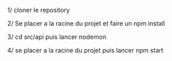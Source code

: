 1/
cloner le repository

2/
Se placer a la racine du projet et faire un npm install

3/
cd src/api puis lancer nodemon

4/
se placer a la racine du projet puis lancer npm start
